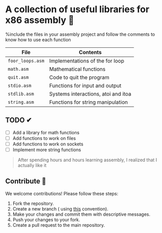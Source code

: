 # A collection of useful libraries for x86 assembly 🥵

%include the files in your assembly project and follow the comments to know how to use each function

| File                         | Contents                                                               |
|------------------------------|------------------------------------------------------------------------|
| `foor_loops.asm`             | Implementations of the for loop                                        |
| `math.asm`                   | Mathematical functions                                                 |
| `quit.asm`                   | Code to quit the program                                               |
| `stdio.asm`                  | Functions for input and output                                         |
| `stdlib.asm`                 | Systems interactions, atoi and itoa                                    |
| `string.asm`                 | Functions for string manipulation                                      |

## TODO ✔
- [ ] Add a library for math functions
- [ ] Add functions to work on files
- [ ] Add functions to work on sockets
- [ ] Implement more string functions

> After spending hours and hours learning assembly, I realized that I actually like it

## Contribute 🧩
We welcome contributions! Please follow these steps:

1. Fork the repository.
2. Create a new branch ( using <a href="https://medium.com/@abhay.pixol/naming-conventions-for-git-branches-a-cheatsheet-8549feca2534">this</a> convention).
3. Make your changes and commit them with descriptive messages.
4. Push your changes to your fork.
5. Create a pull request to the main repository.